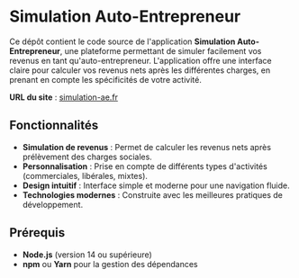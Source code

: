 # Simulation Auto-Entrepreneur

Ce dépôt contient le code source de l'application **Simulation Auto-Entrepreneur**, une plateforme permettant de simuler facilement vos revenus en tant qu'auto-entrepreneur. L'application offre une interface claire pour calculer vos revenus nets après les différentes charges, en prenant en compte les spécificités de votre activité.

**URL du site** : [simulation-ae.fr](https://www.simulation-ae.fr)

## Fonctionnalités

- **Simulation de revenus** : Permet de calculer les revenus nets après prélèvement des charges sociales.
- **Personnalisation** : Prise en compte de différents types d'activités (commerciales, libérales, mixtes).
- **Design intuitif** : Interface simple et moderne pour une navigation fluide.
- **Technologies modernes** : Construite avec les meilleures pratiques de développement.

## Prérequis

- **Node.js** (version 14 ou supérieure)
- **npm** ou **Yarn** pour la gestion des dépendances